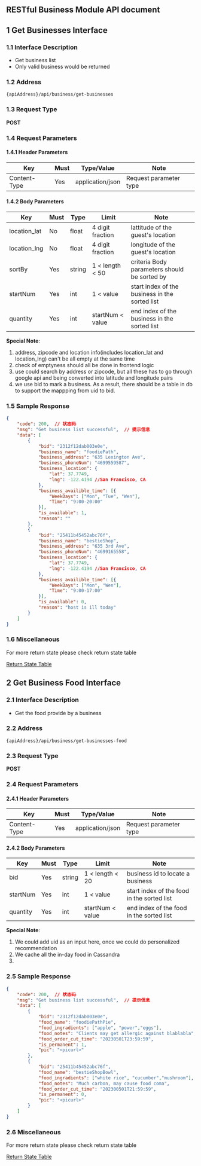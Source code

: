 ## RESTful Business Module API document



## 1 Get Businesses Interface 

### 1.1 Interface Description    

- Get business list
- Only valid business would be returned

### 1.2 Address  

`{apiAddress}/api/business/get-businesses`

### 1.3 Request Type  

**POST**  

### 1.4 Request Parameters  

#### 1.4.1 Header Parameters  

| Key       | Must | Type/Value      | Note         |
| ------------ | ---- | ---------------- | ------------ |
| Content-Type | Yes   | application/json | Request parameter type |

#### 1.4.2 Body Parameters  

| Key    | Must | Type   | Limit        | Note     |
| --------- | ---- | ------ | --------------- | -------- |
| location_lat   | No | float | 4 digit fraction |  lattitude of the guest's location  |
| location_lng   | No | float | 4 digit fraction |  longitude of the guest's location  |
| sortBy   | Yes | string | 1 < length < 50 | criteria Body parameters should be sorted by |
| startNum | Yes | int | 1 < value | start index of the business in the sorted list |
| quantity   | Yes | int | startNum < value | end index of the business in the sorted list |


**Special Note**:
1. address, zipcode and location info(includes location_lat and location_lng) can't be all empty at the same time
2. check of emptyness should all be done in frontend logic
3. use could search by address or zipcode, but all these has to go through google api and being converted into latitude and longitude pairs
4. we use bid to mark a business. As a result, there should be a table in db to support the mappping from uid to bid.
​    

### 1.5 Sample Response

```json
{
    "code": 200,  // 状态码
    "msg": "Get business list successful",  // 提示信息
    "data": [
        {
            "bid": "2312f12dab003e0e",
            "business_name": "foodiePath",
            "business_address": "635 Lexington Ave",
            "business_phoneNum": "4699559587",
            "business_location": {
                "lat": 37.7749,
                "lng": -122.4194 //San Francisco, CA
            },
            "business_availible_time": [{
                "WeekDays": ["Mon", "Tue", "Wen"],
                "Time": "9:00-20:00"
            }],
            "is_available": 1,
            "reason": ""
        },
        {
            "bid": "25411b45452abc76f",
            "business_name": "bestieShop",
            "business_address": "635 3rd Ave",
            "business_phoneNum": "4699165558",
            "business_location": {
                "lat": 37.7749,
                "lng": -122.4194 //San Francisco, CA
            },
            "business_availible_time": [{
                "WeekDays": ["Mon", "Wen"],
                "Time": "9:00-17:00"
            }],
            "is_available": 0,
            "reason": "host is ill today"
        }
    ] 
}
```

### 1.6 Miscellaneous  

For more return state please check return state table  

[Return State Table](URL/for/api/responseCode/table)  




## 2 Get Business Food Interface 

### 2.1 Interface Description    

- Get the food provide by a business

### 2.2 Address  

`{apiAddress}/api/business/get-businesses-food`

### 2.3 Request Type  

**POST**  

### 2.4 Request Parameters  

#### 2.4.1 Header Parameters  

| Key       | Must | Type/Value      | Note         |
| ------------ | ---- | ---------------- | ------------ |
| Content-Type | Yes   | application/json | Request parameter type |

#### 2.4.2 Body Parameters  

| Key    | Must | Type   | Limit        | Note     |
| --------- | ---- | ------ | --------------- | -------- |
| bid   | Yes | string | 1 < length < 20 | business id to locate a business |
| startNum | Yes | int | 1 < value | start index of the food in the sorted list |
| quantity   | Yes | int | startNum < value | end index of the food in the sorted list |


**Special Note**:
1. We could add uid as an input here, once we could do personalized recommendation
2. We cache all the in-day food in Cassandra
3. 

### 2.5 Sample Response

```json
{
    "code": 200,  // 状态码
    "msg": "Get business list successful",  // 提示信息
    "data": [
        {
            "bid": "2312f12dab003e0e",
            "food_name": "foodiePathPie",
            "food_ingradients": ["apple", "power","eggs"],
            "food_notes": "Clients may get allergic against blablabla",
            "food_order_cut_time": "20230501T23:59:59",
            "is_permanent": 1,
            "pic": "<picurl>"
        },
        {
            "bid": "25411b45452abc76f",
            "food_name": "bestieShopBowl",
            "food_ingradients": ["white rice", "cucumber","mushroom"],
            "food_notes": "Much carbon, may cause food coma",
            "food_order_cut_time": "202300501T21:59:59",
            "is_permanent": 0,
            "pic": "<picurl>"
        }
    ] 
}
```

### 2.6 Miscellaneous  

For more return state please check return state table  

[Return State Table](URL/for/api/responseCode/table)  
